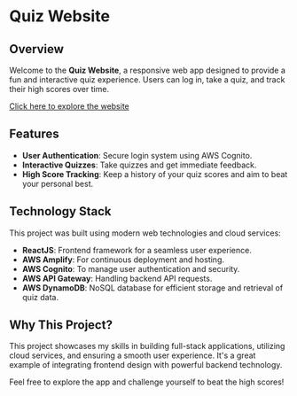 # Quiz Website

## Overview
Welcome to the **Quiz Website**, a responsive web app designed to provide a fun and interactive quiz experience. Users can log in, take a quiz, and track their high scores over time.

[Click here to explore the website](https://main.d31sl0wzbaod5m.amplifyapp.com/)

## Features
- **User Authentication**: Secure login system using AWS Cognito.
- **Interactive Quizzes**: Take quizzes and get immediate feedback.
- **High Score Tracking**: Keep a history of your quiz scores and aim to beat your personal best.

## Technology Stack
This project was built using modern web technologies and cloud services:
- **ReactJS**: Frontend framework for a seamless user experience.
- **AWS Amplify**: For continuous deployment and hosting.
- **AWS Cognito**: To manage user authentication and security.
- **AWS API Gateway**: Handling backend API requests.
- **AWS DynamoDB**: NoSQL database for efficient storage and retrieval of quiz data.

## Why This Project?
This project showcases my skills in building full-stack applications, utilizing cloud services, and ensuring a smooth user experience. It's a great example of integrating frontend design with powerful backend technology.

Feel free to explore the app and challenge yourself to beat the high scores!

